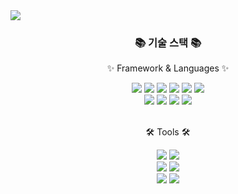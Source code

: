 <img src="https://capsule-render.vercel.app/api?type=waving&color=auto&height=200&section=header&text=ThinkLink&fontSize=100" />
<div align=center>
	<h3>📚 기술 스택 📚</h3>
	<p>✨ Framework & Languages ✨</p>
</div>
<div align="center">
	<img src="https://img.shields.io/badge/Java-007396?style=flat&logo=Conda-Forge&logoColor=white" />
	<img src="https://img.shields.io/badge/HTML5-E34F26?style=flat&logo=HTML5&logoColor=white" />
	<img src="https://img.shields.io/badge/CSS3-1572B6?style=flat&logo=CSS3&logoColor=white" />
	<img src="https://img.shields.io/badge/JavaScript-F7DF1E?style=flat&logo=JavaScript&logoColor=white" />
	<img src="https://img.shields.io/badge/jQuery-0769AD?style=flat&logo=jQuery&logoColor=white" />
	<img src="https://img.shields.io/badge/JSON-000000?style=flat&logo=Json&logoColor=white" />
	<br>
	<img src="https://img.shields.io/badge/Spring-6DB33F?style=flat&logo=Spring&logoColor=white" />
	<img src="https://img.shields.io/badge/SpringSecurity-6DB33F?style=flat&logo=Springsecurity&logoColor=white" />
	<img src="https://img.shields.io/badge/Bootstrap-7952B3?style=flat&logo=Bootstrap&logoColor=white" 
	<br>
	<img src="https://img.shields.io/badge/Oracle-F80000?style=flat&logo=Oracle&logoColor=white" />
</div>
<br>
<div align=center>
	<p>🛠 Tools 🛠</p>
</div>
<div align=center>
	<img src="https://img.shields.io/badge/Eclipse%20IDE-2C2255?style=flat&logo=EclipseIDE&logoColor=white" />
	<img src="https://img.shields.io/badge/Visual%20Studio%20Code-007ACC?style=flat&logo=VisualStudioCode&logoColor=white" />
	<br>
	<img src="https://img.shields.io/badge/Tomcat-F8DC75?style=flat&logo=ApacheTomcat&logoColor=white" />
	<img src="https://img.shields.io/badge/Maven-C71A36?style=flat&logo=Apachemaven&logoColor=white" />
	<br>
	<img src="https://img.shields.io/badge/Redmine-B32024?style=flat&logo=Redmine&logoColor=white" />
	<img src="https://img.shields.io/badge/SVN-809CC9?style=flat&logo=Subversion&logoColor=white" />
</div>
